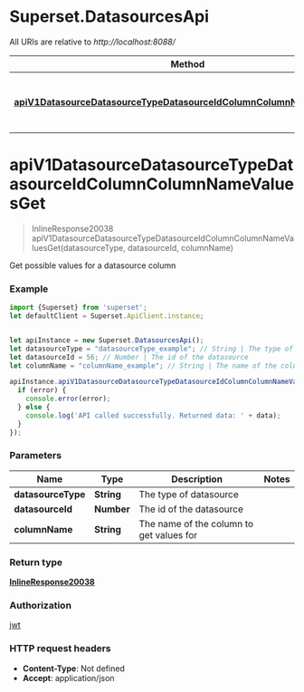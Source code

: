 # Superset.DatasourcesApi

All URIs are relative to *http://localhost:8088/*

Method | HTTP request | Description
------------- | ------------- | -------------
[**apiV1DatasourceDatasourceTypeDatasourceIdColumnColumnNameValuesGet**](DatasourcesApi.md#apiV1DatasourceDatasourceTypeDatasourceIdColumnColumnNameValuesGet) | **GET** /api/v1/datasource/{datasource_type}/{datasource_id}/column/{column_name}/values/ | Get possible values for a datasource column

<a name="apiV1DatasourceDatasourceTypeDatasourceIdColumnColumnNameValuesGet"></a>
# **apiV1DatasourceDatasourceTypeDatasourceIdColumnColumnNameValuesGet**
> InlineResponse20038 apiV1DatasourceDatasourceTypeDatasourceIdColumnColumnNameValuesGet(datasourceType, datasourceId, columnName)

Get possible values for a datasource column

### Example
```javascript
import {Superset} from 'superset';
let defaultClient = Superset.ApiClient.instance;


let apiInstance = new Superset.DatasourcesApi();
let datasourceType = "datasourceType_example"; // String | The type of datasource
let datasourceId = 56; // Number | The id of the datasource
let columnName = "columnName_example"; // String | The name of the column to get values for

apiInstance.apiV1DatasourceDatasourceTypeDatasourceIdColumnColumnNameValuesGet(datasourceType, datasourceId, columnName, (error, data, response) => {
  if (error) {
    console.error(error);
  } else {
    console.log('API called successfully. Returned data: ' + data);
  }
});
```

### Parameters

Name | Type | Description  | Notes
------------- | ------------- | ------------- | -------------
 **datasourceType** | **String**| The type of datasource | 
 **datasourceId** | **Number**| The id of the datasource | 
 **columnName** | **String**| The name of the column to get values for | 

### Return type

[**InlineResponse20038**](InlineResponse20038.md)

### Authorization

[jwt](../README.md#jwt)

### HTTP request headers

 - **Content-Type**: Not defined
 - **Accept**: application/json

